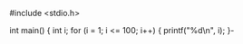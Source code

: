 #include <stdio.h>

int main() {
    int i;
    for (i = 1; i <= 100; i++) {
        printf("%d\n", i);
    }-
